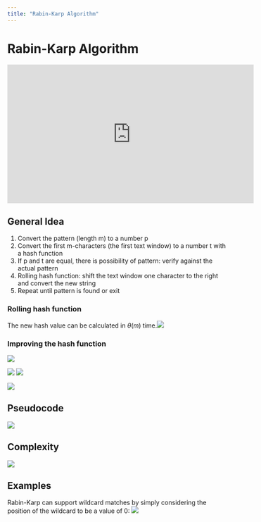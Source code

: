 ```yaml
---
title: "Rabin-Karp Algorithm"
---
```

# Rabin-Karp Algorithm
<iframe width="560" height="315" src="https://www.youtube.com/embed/qQ8vS2btsxI" title="YouTube video player" frameborder="0" allow="accelerometer; autoplay; clipboard-write; encrypted-media; gyroscope; picture-in-picture" allowfullscreen></iframe>

## General Idea
1. Convert the pattern (length m) to a number p
2. Convert the first m-characters (the first text window) to a number t with a hash function
3. If p and t are equal, there is possibility of pattern: verify against the actual pattern
4. Rolling hash function: shift the text window one character to the right and convert the new string
5. Repeat until pattern is found or exit

### Rolling hash function
The new hash value can be calculated in $\theta(m)$ time.![](https://i.imgur.com/zZEsAFj.png)
### Improving the hash function
![](https://i.imgur.com/SigphCG.png)

![](https://i.imgur.com/wuyA5GR.png)
![](https://i.imgur.com/9X2K8Yh.png)

![](https://i.imgur.com/fFE0KIp.png)

## Pseudocode
![](https://i.imgur.com/Hf4xSoY.png)

## Complexity
![](https://i.imgur.com/mHXrm1y.png)

## Examples
Rabin-Karp can support wildcard matches by simply considering the position of the wildcard to be a value of 0:
![](https://i.imgur.com/1ZsBQ48.png)
